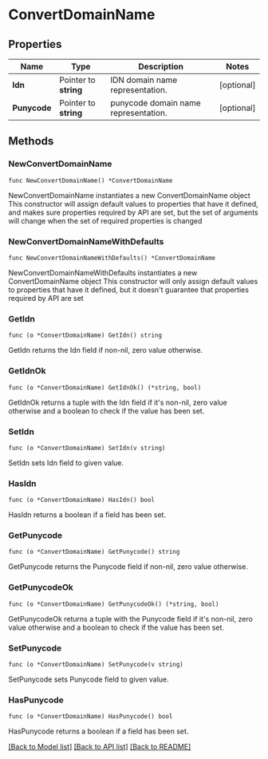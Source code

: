 # ConvertDomainName

## Properties

Name | Type | Description | Notes
------------ | ------------- | ------------- | -------------
**Idn** | Pointer to **string** | IDN domain name representation. | [optional] 
**Punycode** | Pointer to **string** | punycode domain name representation. | [optional] 

## Methods

### NewConvertDomainName

`func NewConvertDomainName() *ConvertDomainName`

NewConvertDomainName instantiates a new ConvertDomainName object
This constructor will assign default values to properties that have it defined,
and makes sure properties required by API are set, but the set of arguments
will change when the set of required properties is changed

### NewConvertDomainNameWithDefaults

`func NewConvertDomainNameWithDefaults() *ConvertDomainName`

NewConvertDomainNameWithDefaults instantiates a new ConvertDomainName object
This constructor will only assign default values to properties that have it defined,
but it doesn't guarantee that properties required by API are set

### GetIdn

`func (o *ConvertDomainName) GetIdn() string`

GetIdn returns the Idn field if non-nil, zero value otherwise.

### GetIdnOk

`func (o *ConvertDomainName) GetIdnOk() (*string, bool)`

GetIdnOk returns a tuple with the Idn field if it's non-nil, zero value otherwise
and a boolean to check if the value has been set.

### SetIdn

`func (o *ConvertDomainName) SetIdn(v string)`

SetIdn sets Idn field to given value.

### HasIdn

`func (o *ConvertDomainName) HasIdn() bool`

HasIdn returns a boolean if a field has been set.

### GetPunycode

`func (o *ConvertDomainName) GetPunycode() string`

GetPunycode returns the Punycode field if non-nil, zero value otherwise.

### GetPunycodeOk

`func (o *ConvertDomainName) GetPunycodeOk() (*string, bool)`

GetPunycodeOk returns a tuple with the Punycode field if it's non-nil, zero value otherwise
and a boolean to check if the value has been set.

### SetPunycode

`func (o *ConvertDomainName) SetPunycode(v string)`

SetPunycode sets Punycode field to given value.

### HasPunycode

`func (o *ConvertDomainName) HasPunycode() bool`

HasPunycode returns a boolean if a field has been set.


[[Back to Model list]](../README.md#documentation-for-models) [[Back to API list]](../README.md#documentation-for-api-endpoints) [[Back to README]](../README.md)


